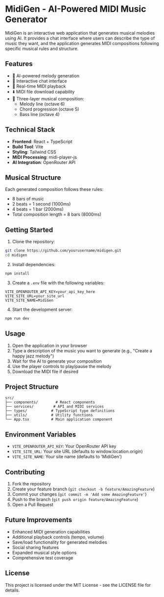 # MidiGen - AI-Powered MIDI Music Generator

MidiGen is an interactive web application that generates musical melodies using AI. It provides a chat interface where users can describe the type of music they want, and the application generates MIDI compositions following specific musical rules and structure.

## Features

- 🎵 AI-powered melody generation
- 💬 Interactive chat interface
- 🎹 Real-time MIDI playback
- ⬇️ MIDI file download capability
- 🎼 Three-layer musical composition:
  - Melody line (octave 6)
  - Chord progression (octave 5)
  - Bass line (octave 4)

## Technical Stack

- **Frontend**: React + TypeScript
- **Build Tool**: Vite
- **Styling**: Tailwind CSS
- **MIDI Processing**: midi-player-js
- **AI Integration**: OpenRouter API

## Musical Structure

Each generated composition follows these rules:
- 8 bars of music
- 2 beats = 1 second (1000ms)
- 4 beats = 1 bar (2000ms)
- Total composition length = 8 bars (8000ms)

## Getting Started

1. Clone the repository:
```bash
git clone https://github.com/yourusername/midigen.git
cd midigen
```

2. Install dependencies:
```bash
npm install
```

3. Create a `.env` file with the following variables:
```
VITE_OPENROUTER_API_KEY=your_api_key_here
VITE_SITE_URL=your_site_url
VITE_SITE_NAME=MidiGen
```

4. Start the development server:
```bash
npm run dev
```

## Usage

1. Open the application in your browser
2. Type a description of the music you want to generate (e.g., "Create a happy jazz melody")
3. Wait for the AI to generate your composition
4. Use the player controls to play/pause the melody
5. Download the MIDI file if desired

## Project Structure

```
src/
├── components/        # React components
├── services/         # API and MIDI services
├── types/           # TypeScript type definitions
├── utils/           # Utility functions
└── App.tsx          # Main application component
```

## Environment Variables

- `VITE_OPENROUTER_API_KEY`: Your OpenRouter API key
- `VITE_SITE_URL`: Your site URL (defaults to window.location.origin)
- `VITE_SITE_NAME`: Your site name (defaults to 'MidiGen')

## Contributing

1. Fork the repository
2. Create your feature branch (`git checkout -b feature/AmazingFeature`)
3. Commit your changes (`git commit -m 'Add some AmazingFeature'`)
4. Push to the branch (`git push origin feature/AmazingFeature`)
5. Open a Pull Request

## Future Improvements

- Enhanced MIDI generation capabilities
- Additional playback controls (tempo, volume)
- Save/load functionality for generated melodies
- Social sharing features
- Expanded musical style options
- Comprehensive test coverage

## License

This project is licensed under the MIT License - see the LICENSE file for details.
